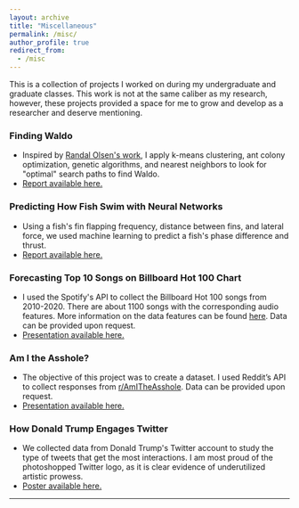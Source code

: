 ```yaml
---
layout: archive
title: "Miscellaneous"
permalink: /misc/
author_profile: true
redirect_from:
  - /misc
---
```

This is a collection of projects I worked on during my undergraduate and graduate classes. This work is not at the same caliber as my research, however, these projects provided a space for me to grow and develop as a researcher and deserve mentioning. 

### Finding Waldo 
- Inspired by [Randal Olsen's work](http://www.randalolson.com/2015/02/03/heres-waldo-computing-the-optimal-search-strategy-for-finding-waldo/), I apply k-means clustering, ant colony optimization, genetic algorithms, and nearest neighbors to look for "optimal" search paths to find Waldo. 
-  <a href="/files/FindingWaldo-Buhler.pdf" target="_blank" rel="noopener noreferrer">Report available here.</a>

### Predicting How Fish Swim with Neural Networks
- Using a fish's fin flapping frequency, distance between fins, and lateral force, we used machine learning to predict a fish's phase difference and thrust. 
-  <a href="/files/FishSwim-BuhlerKadapa.pdf" target="_blank" rel="noopener noreferrer">Report available here.</a>

### Forecasting Top 10 Songs on Billboard Hot 100 Chart
- I used the Spotify's API to collect the Billboard Hot 100 songs from 2010-2020. There are about 1100 songs with the corresponding audio features. More information on the data features can be found [here](https://developer.spotify.com/documentation/web-api/reference/#/operations/get-several-audio-features). Data can be provided upon request. 
-  <a href="/files/BillboardHot100-Buhler.pdf" target="_blank" rel="noopener noreferrer">Presentation available here.</a>

###  Am I the Asshole? 
- The objective of this project was to create a dataset. I used Reddit’s API to collect responses from [r/AmITheAsshole](https://www.reddit.com/r/AmItheAsshole/). Data can be provided upon request. 
-  <a href="/files/AITA-Buhler.pdf" target="_blank" rel="noopener noreferrer">Presentation available here.</a>

### How Donald Trump Engages Twitter
- We collected data from Donald Trump's Twitter account to study the type of tweets that get the most interactions. I am most proud of the photoshopped Twitter logo, as it is clear evidence of underutilized artistic prowess. 
-  <a href="/files/HowDonaldTrumpEngagesTwitter.pdf" target="_blank" rel="noopener noreferrer">Poster available here.</a>


---